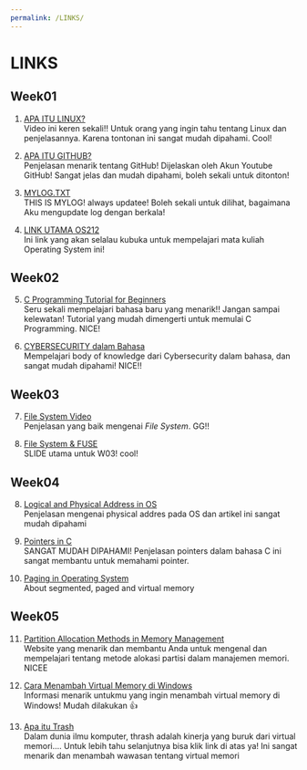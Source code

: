 ```yaml
---
permalink: /LINKS/
---
```


# LINKS

## Week01

1. [APA ITU LINUX?](https://www.youtube.com/watch?v=zA3vmx0GaO8)<br>
Video ini keren sekali!!
Untuk orang yang ingin tahu tentang Linux dan penjelasannya. Karena tontonan ini sangat mudah dipahami.
Cool!

2. [APA ITU GITHUB?](https://www.youtube.com/watch?v=w3jLJU7DT5E)<br>
Penjelasan menarik tentang GitHub!
Dijelaskan oleh Akun Youtube GitHub!
Sangat jelas dan mudah dipahami, boleh sekali untuk ditonton!

3. [MYLOG.TXT](https://anantaristik.github.io/os212/TXT/mylog.txt)<br>
THIS IS MYLOG!
always updatee!
Boleh sekali untuk dilihat, bagaimana Aku mengupdate log dengan berkala!

4. [LINK UTAMA OS212](https://os.vlsm.org/)<br>
Ini link yang akan selalau kubuka untuk mempelajari mata kuliah Operating System ini!

## Week02

5. [C Programming Tutorial for Beginners](https://www.youtube.com/watch?v=KJgsSFOSQv0)<br>
Seru sekali mempelajari bahasa baru yang menarik!! Jangan sampai kelewatan!
Tutorial yang mudah dimengerti untuk memulai C Programming. NICE!

6. [CYBERSECURITY dalam Bahasa](https://www.youtube.com/watch?v=gKBwEixTrPc)<br>
Mempelajari body of knowledge dari Cybersecurity dalam bahasa, dan sangat mudah dipahami! NICE!! 

## Week03

7. [File System Video](https://www.youtube.com/watch?v=KN8YgJnShPM)<br>
Penjelasan yang baik mengenai _File System_. GG!!

8. [File System & FUSE](https://os.vlsm.org/Slides/os03.pdf)<br>
SLIDE utama untuk W03! cool!

## Week04

8. [Logical and Physical Address in OS](https://www.geeksforgeeks.org/logical-and-physical-address-in-operating-system/)<br>
Penjelasan mengenai physical addres pada OS dan artikel ini sangat mudah dipahami

9. [Pointers in C](https://www.youtube.com/watch?v=mw1qsMieK5c)<br>
SANGAT MUDAH DIPAHAMI! Penjelasan pointers dalam bahasa C ini sangat membantu untuk memahami pointer.

10. [Paging in Operating System](https://www.youtube.com/watch?v=p9yZNLeOj4s)<br>
About segmented, paged and virtual memory

## Week05
11. [Partition Allocation Methods in Memory Management](https://www.geeksforgeeks.org/partition-allocation-methods-in-memory-management/)<br>
Website yang menarik dan membantu Anda untuk mengenal dan mempelajari tentang metode alokasi partisi dalam manajemen memori. NICEE

12. [Cara Menambah Virtual Memory di Windows](https://winpreso.com/cara-menambah-virtual-memory-di-windows/)<br>
Informasi menarik untukmu yang ingin menambah virtual memory di Windows! Mudah dilakukan 👍

13. [Apa itu Trash](https://www.javatpoint.com/what-is-thrash)<br>
Dalam dunia ilmu komputer, thrash adalah kinerja yang buruk dari virtual memori.... Untuk lebih tahu selanjutnya bisa klik link di atas ya! Ini sangat menarik dan menambah wawasan tentang virtual memori

